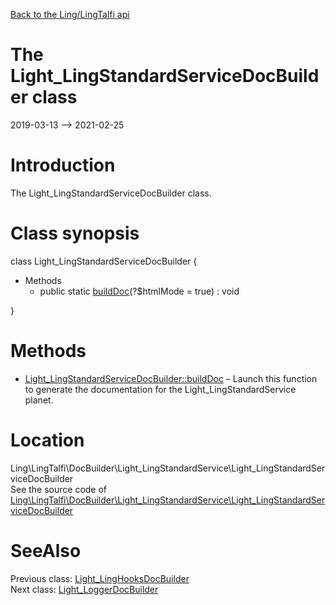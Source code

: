 [Back to the Ling/LingTalfi api](https://github.com/lingtalfi/LingTalfi/blob/master/doc/api/Ling/LingTalfi.md)



The Light_LingStandardServiceDocBuilder class
================
2019-03-13 --> 2021-02-25






Introduction
============

The Light_LingStandardServiceDocBuilder class.



Class synopsis
==============


class <span class="pl-k">Light_LingStandardServiceDocBuilder</span>  {

- Methods
    - public static [buildDoc](https://github.com/lingtalfi/LingTalfi/blob/master/doc/api/Ling/LingTalfi/DocBuilder/Light_LingStandardService/Light_LingStandardServiceDocBuilder/buildDoc.md)(?$htmlMode = true) : void

}






Methods
==============

- [Light_LingStandardServiceDocBuilder::buildDoc](https://github.com/lingtalfi/LingTalfi/blob/master/doc/api/Ling/LingTalfi/DocBuilder/Light_LingStandardService/Light_LingStandardServiceDocBuilder/buildDoc.md) &ndash; Launch this function to generate the documentation for the Light_LingStandardService planet.





Location
=============
Ling\LingTalfi\DocBuilder\Light_LingStandardService\Light_LingStandardServiceDocBuilder<br>
See the source code of [Ling\LingTalfi\DocBuilder\Light_LingStandardService\Light_LingStandardServiceDocBuilder](https://github.com/lingtalfi/LingTalfi/blob/master/DocBuilder/Light_LingStandardService/Light_LingStandardServiceDocBuilder.php)



SeeAlso
==============
Previous class: [Light_LingHooksDocBuilder](https://github.com/lingtalfi/LingTalfi/blob/master/doc/api/Ling/LingTalfi/DocBuilder/Light_LingHooks/Light_LingHooksDocBuilder.md)<br>Next class: [Light_LoggerDocBuilder](https://github.com/lingtalfi/LingTalfi/blob/master/doc/api/Ling/LingTalfi/DocBuilder/Light_Logger/Light_LoggerDocBuilder.md)<br>
